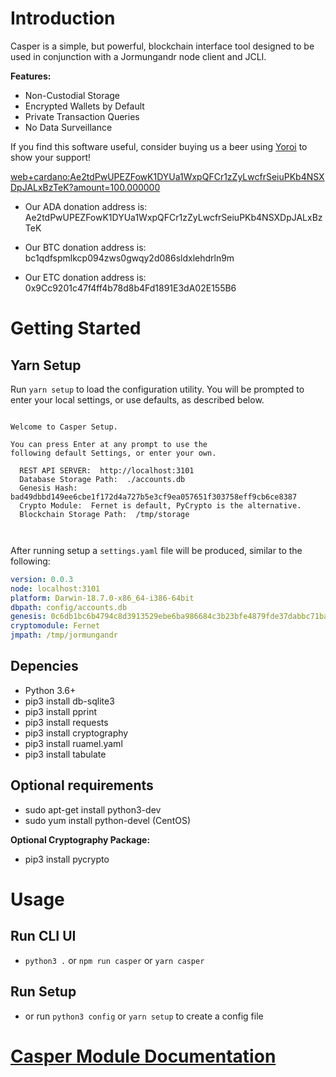 # Introduction

Casper is a simple, but powerful, blockchain interface tool designed to be used in conjunction with a Jormungandr node client and JCLI.  

**Features:**
* Non-Custodial Storage
* Encrypted Wallets by Default
* Private Transaction Queries
* No Data Surveillance

If you find this software useful, consider buying us a beer using [Yoroi](web+cardano:Ae2tdPwUPEZFowK1DYUa1WxpQFCr1zZyLwcfrSeiuPKb4NSXDpJALxBzTeK?amount=100.000000) to show your support!

<web+cardano:Ae2tdPwUPEZFowK1DYUa1WxpQFCr1zZyLwcfrSeiuPKb4NSXDpJALxBzTeK?amount=100.000000>


* Our ADA donation address is: Ae2tdPwUPEZFowK1DYUa1WxpQFCr1zZyLwcfrSeiuPKb4NSXDpJALxBzTeK

* Our BTC donation address is: bc1qdfspmlkcp094zws0gwqy2d086sldxlehdrln9m

* Our ETC donation address is: 0x9Cc9201c47f4ff4b78d8b4Fd1891E3dA02E155B6






# Getting Started

## Yarn Setup

Run `yarn setup` to load the configuration utility.  You will be prompted to enter your local settings, or use defaults, as described below.


```ascii

Welcome to Casper Setup.

You can press Enter at any prompt to use the
following default Settings, or enter your own.

  REST API SERVER:  http://localhost:3101
  Database Storage Path:  ./accounts.db
  Genesis Hash:  bad49dbbd149ee6cbe1f172d4a727b5e3cf9ea057651f303758eff9cb6ce8387
  Crypto Module:  Fernet is default, PyCrypto is the alternative.
  Blockchain Storage Path:  /tmp/storage



```

After running setup a `settings.yaml` file will be produced, similar to the following:


```yaml
version: 0.0.3
node: localhost:3101
platform: Darwin-18.7.0-x86_64-i386-64bit
dbpath: config/accounts.db
genesis: 0c6db1bc6b4794c8d3913529ebe6ba986684c3b23bfe4879fde37dabbc71ba93
cryptomodule: Fernet
jmpath: /tmp/jormungandr
```
## Depencies
* Python 3.6+
* pip3 install db-sqlite3
* pip3 install pprint
* pip3 install requests
* pip3 install cryptography
* pip3 install ruamel.yaml
* pip3 install tabulate

## Optional requirements
* sudo apt-get install python3-dev
* sudo yum install python-devel (CentOS)

**Optional Cryptography Package:**
* pip3 install pycrypto

# Usage

## Run CLI UI
* `python3 .` or `npm run casper` or `yarn casper`

## Run Setup
* or run `python3 config` or `yarn setup` to create a config file

# [Casper Module Documentation](casper.md)
